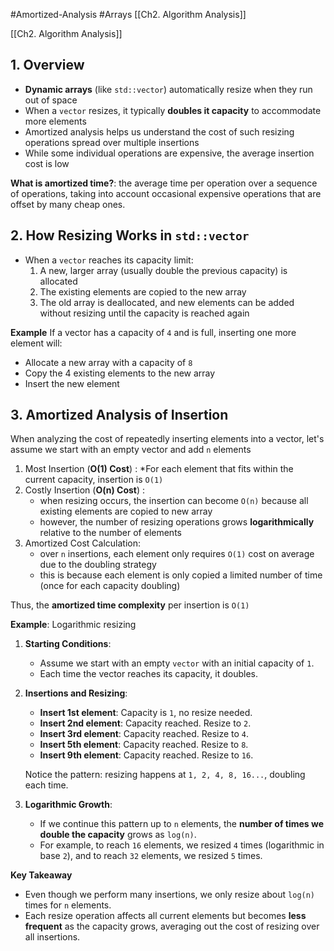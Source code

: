  #Amortized-Analysis #Arrays [[Ch2. Algorithm Analysis]]

 [[Ch2. Algorithm Analysis]]
## 1. Overview
- **Dynamic arrays** (like `std::vector`) automatically resize when they run out of space 
- When a `vector` resizes, it typically **doubles it capacity** to accommodate more elements
- Amortized analysis helps us understand the cost of such resizing operations spread over multiple insertions
- While some individual operations are expensive, the average insertion cost is low

**What is amortized time?**: the average time per operation over a sequence of operations, taking into account occasional expensive operations that are offset by many cheap ones.

## 2. How Resizing Works in `std::vector`
- When a `vector` reaches its capacity limit:
    1. A new, larger array (usually double the previous capacity) is allocated
    2. The existing elements are copied to the new array
    3. The old array is deallocated, and new elements can be added without resizing until the capacity is reached again

**Example**
If a vector has a capacity of `4` and is full, inserting one more element will:
- Allocate a new array with a capacity of `8`
- Copy the 4 existing elements to the new array
- Insert the new element

## 3. Amortized Analysis of Insertion
When analyzing the cost of repeatedly inserting elements into a vector, let's assume we start with an empty vector and add `n` elements

1. Most Insertion (**O(1) Cost**) : *For each element that fits within the current capacity, insertion is `O(1)`
2. Costly Insertion (**O(n) Cost**) :
    - when resizing occurs, the insertion can become `O(n)` because all existing elements are copied to new array
    - however, the number of resizing operations grows **logarithmically** relative to the number of elements
3. Amortized Cost Calculation:
    - over `n` insertions, each element only requires `O(1)` cost on average due to the doubling strategy 
    - this is because each element is only copied a limited number of time (once for each capacity doubling)

Thus, the **amortized time complexity** per insertion is `O(1)`

**Example**: Logarithmic resizing

1. **Starting Conditions**:
   - Assume we start with an empty `vector` with an initial capacity of `1`.
   - Each time the vector reaches its capacity, it doubles.

2. **Insertions and Resizing**:
   - **Insert 1st element**: Capacity is `1`, no resize needed.
   - **Insert 2nd element**: Capacity reached. Resize to `2`.
   - **Insert 3rd element**: Capacity reached. Resize to `4`.
   - **Insert 5th element**: Capacity reached. Resize to `8`.
   - **Insert 9th element**: Capacity reached. Resize to `16`.
   
   Notice the pattern: resizing happens at `1, 2, 4, 8, 16...`, doubling each time.

3. **Logarithmic Growth**:
   - If we continue this pattern up to `n` elements, the **number of times we double the capacity** grows as `log(n)`.
   - For example, to reach `16` elements, we resized `4` times (logarithmic in base `2`), and to reach `32` elements, we resized `5` times.

**Key Takeaway**
- Even though we perform many insertions, we only resize about `log(n)` times for `n` elements.
- Each resize operation affects all current elements but becomes **less frequent** as the capacity grows, averaging out the cost of resizing over all insertions.